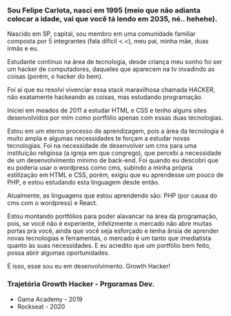 ### Sou Felipe Carlota, nasci em 1995 (meio que não adianta colocar a idade, vai que você tá lendo em 2035, né.. hehehe).

Nascido em SP, capital, sou membro em uma comunidade familiar composta por 5 integrantes (fala difícil <.<), meu pai, minha mãe, duas irmãs e eu.

Estudante contínuo na área de tecnologia, desde criança meu sonho foi ser um hacker de computadores, daqueles que aparecem na tv invadindo as coisas (porém, o hacker do bem).

Foi aí que eu resolvi vivenciar essa stack maravilhosa chamada HACKER, não exatamente hackeando as coisas, mas estudando programação.

Iniciei em meados de 2011 a estudar HTML e CSS e tenho alguns sites desenvolvidos por mim como portfólio apenas com essas duas tecnologias.

Estou em um eterno processo de aprendizagem, pois a área da tecnologia é muito ampla e algumas necessidades te forçam a estudar novas tecnologias. Foi na necessidade de desenvolver um cms para uma instituição religiosa (a igreja em que congrego), que percebi a necessidade de um desenvolvimento mínimo de back-end. Foi quando eu descobri que eu poderia usar o wordpress como cms, subindo a minha própria estilização em HTML e CSS, porém, exigiu que eu aprendesse um pouco de PHP, e estou estudando esta linguagem desde então.

Atualmente, as linguagens que estou aprendendo são: PHP (por causa do cms com o wordpress) e React.

Estou montando portfólios para poder alavancar na área da programação, pois, se você não é experiente, infelizmente o mercado não abre muitas portas pra você, ainda que você seja esforçado e tenha ânsia de aprender novas tecnologias e ferramentas, o mercado é um tanto que imediatista quanto às suas necessidades. E eu acredito que um portfólio bem feito, possa abrir algumas oportunidades.

É isso, esse sou eu em desenvolvimento. Growth Hacker!

### Trajetória Growth Hacker - Prgoramas Dev.

- Gama Academy - 2019
- Rockseat - 2020

<!--
**FelipeCarlota/FelipeCarlota** is a ✨ _special_ ✨ repository because its `README.md` (this file) appears on your GitHub profile.

Here are some ideas to get you started:

- 🔭 I’m currently working on ...
- 🌱 I’m currently learning ...
- 👯 I’m looking to collaborate on ...
- 🤔 I’m looking for help with ...
- 💬 Ask me about ...
- 📫 How to reach me: ...
- 😄 Pronouns: ...
- ⚡ Fun fact: ...
-->
